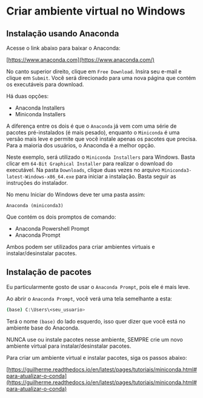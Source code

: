 # Criar ambiente virtual no Windows

## Instalação usando Anaconda

Acesse o link abaixo para baixar o Anaconda:

[https://www.anaconda.com](https://www.anaconda.com/)

No canto superior direito, clique em `Free Download`. Insira seu e-mail e clique em `Submit`. Você será direcionado para uma nova página que contém os executáveis para download. 

Há duas opções: 

* Anaconda Installers
* Miniconda Installers 
 
A diferença entre os dois é que o `Anaconda` já vem com uma série de pacotes pré-instalados (é mais pesado), enquanto o `Miniconda` é uma versão mais leve e permite que você instale apenas os pacotes que precisa. Para a maioria dos usuários, o Anaconda é a melhor opção.

Neste exemplo, será utilizado o `Miniconda Installers` para Windows. Basta clicar em `64-Bit Graphical Installer` para realizar o download do executável. Na pasta `Downloads`, clique duas vezes no arquivo `Miniconda3-latest-Windows-x86_64.exe` para iniciar a instalação. Basta seguir as instruções do instalador.

No menu Iniciar do Windows deve ter uma pasta assim:

`Anaconda (miniconda3)`

Que contém os dois promptos de comando:
* Anaconda Powershell Prompt
* Anaconda Prompt

Ambos podem ser utilizados para criar ambientes virtuais e instalar/desinstalar pacotes. 

## Instalação de pacotes

Eu particularmente gosto de usar o `Anaconda Prompt`, pois ele é mais leve.

Ao abrir o `Anaconda Prompt`, você verá uma tela semelhante a esta:

```bash
(base) C:\Users\<seu_usuario> 
```

Terá o nome `(base)` do lado esquerdo, isso quer dizer que você está no ambiente base do Anaconda. 

NUNCA use ou instale pacotes nesse ambiente, SEMPRE crie um novo ambiente virtual para instalar/desinstalar pacotes.

Para criar um ambiente virtual e instalar pacotes, siga os passos abaixo:

[https://guilherme.readthedocs.io/en/latest/pages/tutoriais/miniconda.html#para-atualizar-o-conda](https://guilherme.readthedocs.io/en/latest/pages/tutoriais/miniconda.html#para-atualizar-o-conda)
